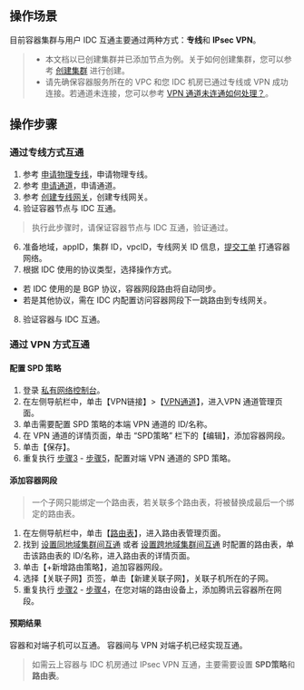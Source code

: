 ## 操作场景

目前容器集群与用户 IDC 互通主要通过两种方式：**专线**和 **IPsec VPN**。
> 
> - 本文档以已创建集群并已添加节点为例。关于如何创建集群，您可以参考 [创建集群](https://intl.cloud.tencent.com/document/product/457/11741) 进行创建。
> - 请先确保容器服务所在的 VPC 和您 IDC 机房已通过专线或 VPN 成功连接。若通道未连接，您可以参考 [VPN 通道未连通如何处理？](https://intl.cloud.tencent.com/document/product/1037/32709)。

## 操作步骤

### 通过专线方式互通

1. 参考 [申请物理专线](https://intl.cloud.tencent.com/document/product/216/19244)，申请物理专线。
2. 参考 [申请通道](https://intl.cloud.tencent.com/document/product/216/19250)，申请通道。
3. 参考 [创建专线网关](https://intl.cloud.tencent.com/document/product/216/19256)，创建专线网关。
4. 验证容器节点与 IDC 互通。
> 执行此步骤时，请保证容器节点与 IDC 互通，验证通过。
6. 准备地域，appID，集群 ID，vpcID，专线网关 ID 信息，[提交工单](https://console.qcloud.com/workorder/category?level1_id=6&level2_id=350&source=0&data_title=%E5%AE%B9%E5%99%A8%E6%9C%8D%E5%8A%A1TKE&step=1) 打通容器网络。
7. 根据 IDC 使用的协议类型，选择操作方式。
 - 若 IDC 使用的是 BGP 协议，容器网段路由将自动同步。
 - 若是其他协议，需在 IDC 内配置访问容器网段下一跳路由到专线网关。
8. 验证容器与 IDC 互通。

### 通过 VPN 方式互通

#### 配置 SPD 策略

1. 登录 [私有网络控制台](https://console.cloud.tencent.com/vpc/vpc)。
2. 在左侧导航栏中，单击【VPN链接】>【[VPN通道](https://console.cloud.tencent.com/vpc/vpnConn)】，进入VPN 通道管理页面。
3. <span id="step3">单击需要配置 SPD 策略的本端 VPN 通道的 ID/名称。
4. 在 VPN 通道的详情页面，单击 “SPD策略” 栏下的【编辑】，添加容器网段。
5. <span id="step5">单击【保存】。</span>
6. 重复执行 [步骤3](#step3) - [步骤5](#step5)，配置对端 VPN 通道的 SPD 策略。

#### 添加容器网段

> 一个子网只能绑定一个路由表，若关联多个路由表，将被替换成最后一个绑定的路由表。
>
1. 在左侧导航栏中，单击【[路由表](https://console.cloud.tencent.com/vpc/route)】，进入路由表管理页面。
2. <span id="addCIDRStep2">找到 [设置同地域集群间互通](https://intl.cloud.tencent.com/document/product/457/30645) 或者 [设置跨地域集群间互通](https://intl.cloud.tencent.com/document/product/457/30646) 时配置的路由表，单击该路由表的 ID/名称，进入路由表的详情页面。</span>
3. 单击【+新增路由策略】，追加容器网段。
4. <span id="addCIDRStep4">选择【关联子网】页签，单击【新建关联子网】，关联子机所在的子网。</span>
5. 重复执行 [步骤2](#addCIDRStep2) - [步骤4](#addCIDRStep4)，在您对端的路由设备上，添加腾讯云容器所在网段。

#### 预期结果

容器和对端子机可以互通。
容器间与 VPN 对端子机已经实现互通。
> 如需云上容器与 IDC 机房通过 IPsec VPN 互通，主要需要设置 **SPD策略**和**路由表**。
